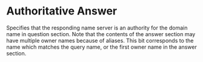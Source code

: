 # Authoritative Answer

Specifies that the responding name server is an authority for the domain name in question section. Note that the contents of the answer section may have multiple owner names because of aliases. This bit corresponds to the name which matches the query name, or the first owner name in the answer section.
